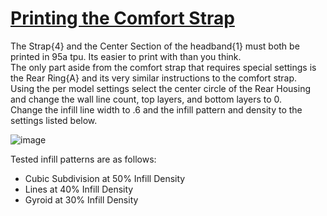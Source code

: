 
# [Printing the Comfort Strap](https://github.com/CapraAudio/CapraStrapra-6x0/blob/main/Printing-Instructions.md)

The Strap{4} and the Center Section of the headband{1} must both be printed in 95a tpu. Its easier to print with than you think.  
The only part aside from the comfort strap that requires special settings is the Rear Ring{A} and its very similar instructions to the comfort strap.  
Using the per model settings select the center circle of the Rear Housing and change the wall line count, top layers, and bottom layers to 0.  
Change the infill line width to .6 and the infill pattern and density to the settings listed below.  

![image](https://github.com/CapraAudio/Satyr-1/assets/122894651/ede83a8b-932c-4ac9-9478-0e0d43e820a4)

Tested infill patterns are as follows:

- Cubic Subdivision at 50% Infill Density
- Lines at 40% Infill Density
- Gyroid at 30% Infill Density
